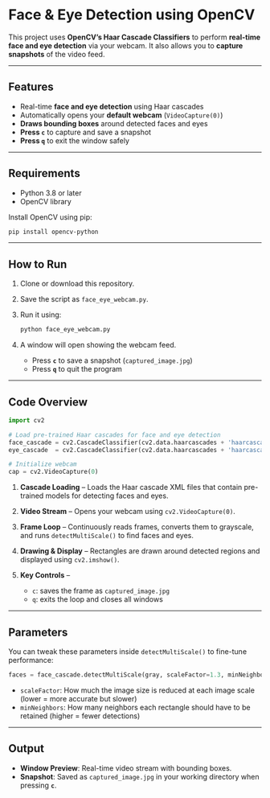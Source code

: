 # Face & Eye Detection using OpenCV

This project uses **OpenCV’s Haar Cascade Classifiers** to perform **real-time face and eye detection** via your webcam. It also allows you to **capture snapshots** of the video feed.

---

## Features

* Real-time **face and eye detection** using Haar cascades
* Automatically opens your **default webcam** (`VideoCapture(0)`)
* **Draws bounding boxes** around detected faces and eyes
* **Press `c`** to capture and save a snapshot
* **Press `q`** to exit the window safely

---

## Requirements

* Python 3.8 or later
* OpenCV library

Install OpenCV using pip:

```bash
pip install opencv-python
```

---

## How to Run

1. Clone or download this repository.
2. Save the script as `face_eye_webcam.py`.
3. Run it using:

   ```bash
   python face_eye_webcam.py
   ```
4. A window will open showing the webcam feed.

   * Press **`c`** to save a snapshot (`captured_image.jpg`)
   * Press **`q`** to quit the program

---

## Code Overview

```python
import cv2

# Load pre-trained Haar cascades for face and eye detection
face_cascade = cv2.CascadeClassifier(cv2.data.haarcascades + 'haarcascade_frontalface_default.xml')
eye_cascade  = cv2.CascadeClassifier(cv2.data.haarcascades + 'haarcascade_eye.xml')

# Initialize webcam
cap = cv2.VideoCapture(0)
```

1. **Cascade Loading** – Loads the Haar cascade XML files that contain pre-trained models for detecting faces and eyes.
2. **Video Stream** – Opens your webcam using `cv2.VideoCapture(0)`.
3. **Frame Loop** – Continuously reads frames, converts them to grayscale, and runs `detectMultiScale()` to find faces and eyes.
4. **Drawing & Display** – Rectangles are drawn around detected regions and displayed using `cv2.imshow()`.
5. **Key Controls** –

   * `c`: saves the frame as `captured_image.jpg`
   * `q`: exits the loop and closes all windows

---

## Parameters

You can tweak these parameters inside `detectMultiScale()` to fine-tune performance:

```python
faces = face_cascade.detectMultiScale(gray, scaleFactor=1.3, minNeighbors=5)
```

* `scaleFactor`: How much the image size is reduced at each image scale (lower = more accurate but slower)
* `minNeighbors`: How many neighbors each rectangle should have to be retained (higher = fewer detections)

---

## Output

* **Window Preview**: Real-time video stream with bounding boxes.
* **Snapshot**: Saved as `captured_image.jpg` in your working directory when pressing **`c`**.

